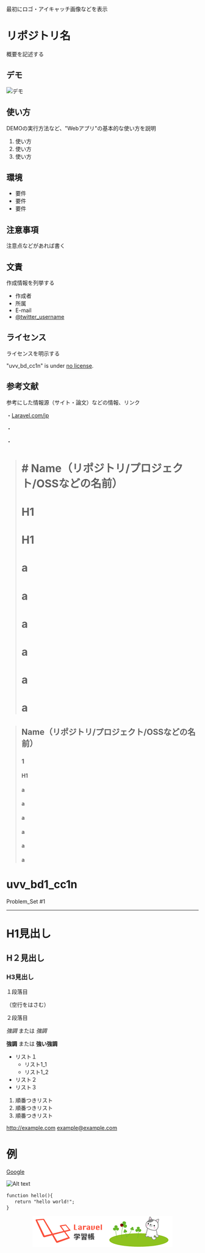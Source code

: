 
最初にロゴ・アイキャッチ画像などを表示

# リポジトリ名

概要を記述する


## デモ

![デモ](https://image-url.gif)


## 使い方

DEMOの実行方法など、"Webアプリ"の基本的な使い方を説明

1. 使い方
2. 使い方
3. 使い方


## 環境

* 要件
* 要件
* 要件


## 注意事項

注意点などがあれば書く


## 文責

作成情報を列挙する

* 作成者
* 所属
* E-mail
* [@twitter_username](https://twitter.com/twitter_username)


## ライセンス

ライセンスを明示する

"uvv_bd_cc1n" is under [no license](https://github.com/nomenome-cmd/uvv_bd1_cc1n).


## 参考文献

参考にした情報源（サイト・論文）などの情報、リンク

・[Laravel.com/jp](https://laraweb.net/surrounding/7477/)

・

・


> <h1># Name（リポジトリ/プロジェクト/OSSなどの名前）</h1>
> <h1>H1</h1>
> <h1>H1</h1>
> <h1>a</h1>
> <h1>a</h1>
> <h1>a</h1>
> <h1>a</h1>
> <h1>a</h1>
> <h1>a</h1>


> <h2>Name（リポジトリ/プロジェクト/OSSなどの名前）</h2>
> <h3>1</h3>
> <h4>H1</h4>
> <h4>a</h4>
> <h4>a</h4>
> <h4>a</h4>
> <h4>a</h4>
> <h4>a</h4>
> <h4>a</h4>


# uvv_bd1_cc1n
Problem_Set #1

***

# H1見出し
## H２見出し
### H3見出し

１段落目

（空行をはさむ）

２段落目


*強調* または _強調_


**強調** または __強い強調__

* リスト１
    * リスト1_1
    * リスト1_2
* リスト２
* リスト３

1. 順番つきリスト
2. 順番つきリスト
3. 順番つきリスト


<http://example.com>
<example@example.com>


# 例
[Google](https://www.google.co.jp/)


![Alt text](/path/to/img.jpg)



```
function hello(){
   return "hello world!";
}
```


<p align="center">
<img src="https://raw.githubusercontent.com/honjou/docker_practice/images/logo.png">
</p>










